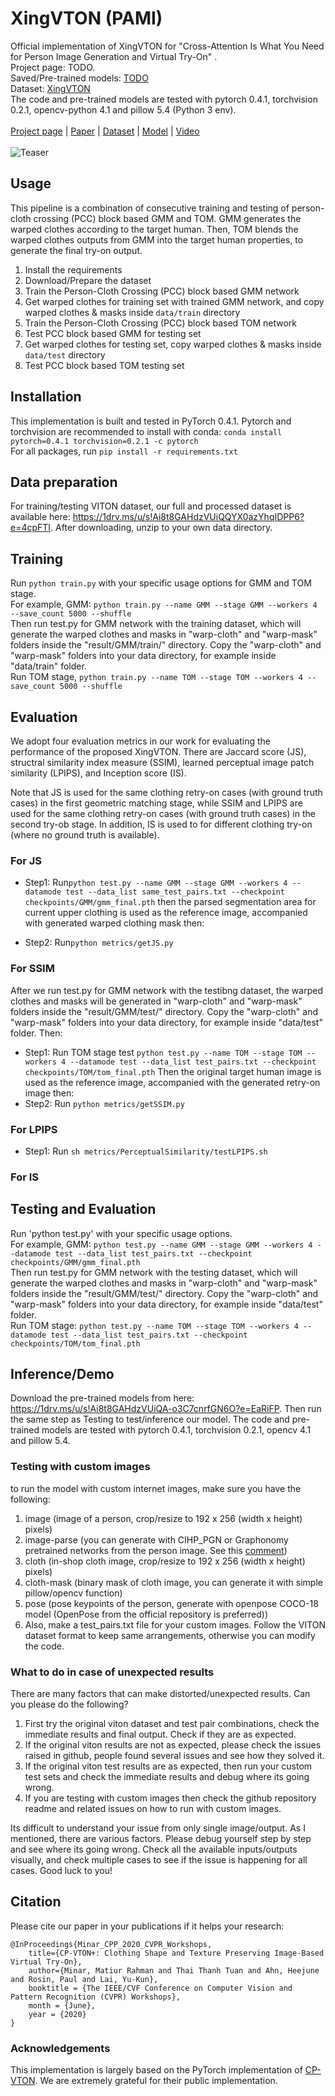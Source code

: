# XingVTON (PAMI)
Official implementation of XingVTON for "Cross-Attention Is What You Need for Person Image Generation and Virtual Try-On" .
<br/>Project page: TODO. 
<br/>Saved/Pre-trained models: [TODO](--------)
<br/>Dataset: [XingVTON](https://1drv.ms/u/s!Ai8t8GAHdzVUiQQYX0azYhqIDPP6?e=4cpFTI)
<br/>The code and pre-trained models are tested with pytorch 0.4.1, torchvision 0.2.1, opencv-python 4.1 and pillow 5.4 (Python 3 env).
<br/><br/>
[Project page]() | [Paper]() | [Dataset]() | [Model]() | [Video]()
<br/><br/>
![Teaser](./teaser.png)
	
## Usage
This pipeline is a combination of consecutive training and testing of person-cloth crossing (PCC) block based GMM and TOM. GMM generates the warped clothes according to the target human. Then, TOM blends the warped clothes outputs from GMM into the target human properties, to generate the final try-on output.

1) Install the requirements
2) Download/Prepare the dataset
3) Train the Person-Cloth Crossing (PCC) block based GMM network
4) Get warped clothes for training set with trained GMM network, and copy warped clothes & masks inside `data/train` directory
5) Train the Person-Cloth Crossing (PCC) block based TOM network
6) Test PCC block based GMM for testing set
7) Get warped clothes for testing set, copy warped clothes & masks inside `data/test` directory
8) Test PCC block based TOM testing set

## Installation
This implementation is built and tested in PyTorch 0.4.1.
Pytorch and torchvision are recommended to install with conda: `conda install pytorch=0.4.1 torchvision=0.2.1 -c pytorch`
<br/>For all packages, run `pip install -r requirements.txt`

## Data preparation
For training/testing VITON dataset, our full and processed dataset is available here: https://1drv.ms/u/s!Ai8t8GAHdzVUiQQYX0azYhqIDPP6?e=4cpFTI. After downloading, unzip to your own data directory.

## Training
Run `python train.py` with your specific usage options for GMM and TOM stage.
<br/>For example, GMM: ```python train.py --name GMM --stage GMM --workers 4 --save_count 5000 --shuffle```
<br/> Then run test.py for GMM network with the training dataset, which will generate the warped clothes and masks in "warp-cloth" and "warp-mask" folders inside the "result/GMM/train/" directory. Copy the "warp-cloth" and "warp-mask" folders into your data directory, for example inside "data/train" folder.
<br/>Run TOM stage, ```python train.py --name TOM --stage TOM --workers 4 --save_count 5000 --shuffle```



## Evaluation
We adopt four evaluation metrics in our work for evaluating the performance of the proposed XingVTON. There are Jaccard score (JS), structral similarity index measure (SSIM), learned perceptual image patch similarity (LPIPS), and Inception score (IS).

Note that JS is used for the same clothing retry-on cases (with ground truth cases) in the first geometric matching stage, while SSIM and LPIPS are used for the same clothing retry-on cases (with ground truth cases) in the second try-ob stage. In addition, IS is used to for different clothing try-on (where no ground truth is available).

### For JS 
- Step1: Run```python test.py --name GMM --stage GMM --workers 4 --datamode test --data_list same_test_pairs.txt --checkpoint checkpoints/GMM/gmm_final.pth```
then the parsed segmentation area for current upper clothing is used as the reference image, accompanied with generated warped clothing mask then:

- Step2: Run```python metrics/getJS.py```


### For SSIM
After we run test.py for GMM network with the testibng dataset, the warped clothes and masks will be generated in "warp-cloth" and "warp-mask" folders inside the "result/GMM/test/" directory. Copy the "warp-cloth" and "warp-mask" folders into your data directory, for example inside "data/test" folder. Then:
- Step1: Run TOM stage test ```python test.py --name TOM --stage TOM --workers 4 --datamode test --data_list test_pairs.txt --checkpoint checkpoints/TOM/tom_final.pth```
Then the original target human image is used as the reference image, accompanied with the generated retry-on image then:
- Step2: Run ```python metrics/getSSIM.py```

### For LPIPS
- Step1: Run ```sh metrics/PerceptualSimilarity/testLPIPS.sh```

### For IS



## Testing and Evaluation
Run 'python test.py' with your specific usage options.
<br/>For example, GMM: ```python test.py --name GMM --stage GMM --workers 4 --datamode test --data_list test_pairs.txt --checkpoint checkpoints/GMM/gmm_final.pth```
<br/> Then run test.py for GMM network with the testing dataset, which will generate the warped clothes and masks in "warp-cloth" and "warp-mask" folders inside the "result/GMM/test/" directory. Copy the "warp-cloth" and "warp-mask" folders into your data directory, for example inside "data/test" folder.
<br/>Run TOM stage: ```python test.py --name TOM --stage TOM --workers 4 --datamode test --data_list test_pairs.txt --checkpoint checkpoints/TOM/tom_final.pth```





## Inference/Demo
Download the pre-trained models from here: https://1drv.ms/u/s!Ai8t8GAHdzVUiQA-o3C7cnrfGN6O?e=EaRiFP.
Then run the same step as Testing to test/inference our model.
The code and pre-trained models are tested with pytorch 0.4.1, torchvision 0.2.1, opencv 4.1 and pillow 5.4.

### Testing with custom images
to run the model with custom internet images, make sure you have the following:

1) image (image of a person, crop/resize to 192 x 256 (width x height) pixels)
2) image-parse (you can generate with CIHP_PGN or Graphonomy pretrained networks from the person image. See this [comment](https://github.com/minar09/cp-vton-plus/issues/15#issuecomment-683403388))
3) cloth (in-shop cloth image, crop/resize to 192 x 256 (width x height) pixels)
4) cloth-mask (binary mask of cloth image, you can generate it with simple pillow/opencv function)
5) pose (pose keypoints of the person, generate with openpose COCO-18 model (OpenPose from the official repository is preferred))
6) Also, make a test_pairs.txt file for your custom images. Follow the VITON dataset format to keep same arrangements, otherwise you can modify the code.

### What to do in case of unexpected results
There are many factors that can make distorted/unexpected results. Can you please do the following?

1) First try the original viton dataset and test pair combinations, check the immediate results and final output. Check if they are as expected.
2) If the original viton results are not as expected, please check the issues raised in github, people found several issues and see how they solved it.
3) If the original viton test results are as expected, then run your custom test sets and check the immediate results and debug where its going wrong.
4) If you are testing with custom images then check the github repository readme and related issues on how to run with custom images.

Its difficult to understand your issue from only single image/output. As I mentioned, there are various factors. Please debug yourself step by step and see where its going wrong. Check all the available inputs/outputs visually, and check multiple cases to see if the issue is happening for all cases. Good luck to you!


## Citation
Please cite our paper in your publications if it helps your research:
```
@InProceedings{Minar_CPP_2020_CVPR_Workshops,
	title={CP-VTON+: Clothing Shape and Texture Preserving Image-Based Virtual Try-On},
	author={Minar, Matiur Rahman and Thai Thanh Tuan and Ahn, Heejune and Rosin, Paul and Lai, Yu-Kun},
	booktitle = {The IEEE/CVF Conference on Computer Vision and Pattern Recognition (CVPR) Workshops},
	month = {June},
	year = {2020}
}
```

### Acknowledgements
This implementation is largely based on the PyTorch implementation of [CP-VTON](https://github.com/sergeywong/cp-vton). We are extremely grateful for their public implementation.

